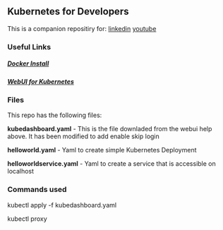 ## Kubernetes for Developers
This is a companion repositiry for:
[linkedin](https://www.linkedin.com/feed/update/urn:li:activity:6519005084838359040)
[youtube](https://youtu.be/HaZ4qRU5iIc)
### Useful Links

##### [Docker Install](https://www.docker.com/products/docker-desktop)

##### [WebUI for Kubernetes](https://kubernetes.io/docs/tasks/access-application-cluster/web-ui-dashboard/)


### Files 
This repo has the following files:

**kubedashboard.yaml**  - This is the file downladed from the webui help above. It has been modified to add enable skip login

**helloworld.yaml**  - Yaml to create simple Kubernetes Deployment

**helloworldservice.yaml**  - Yaml to create a service that is accessible on localhost


### Commands used

kubectl apply -f kubedashboard.yaml

kubectl proxy



